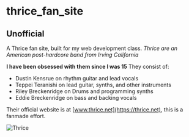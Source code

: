 # thrice_fan_site
## __Unofficial__
A Thrice fan site, built for my web development class.
*Thrice are an American post-hardcore band from Irving California*

**I have been obsessed with them since I was 15**
They consist of:
- Dustin Kensrue on rhythm guitar and lead vocals
- Teppei Teranishi on lead guitar, synths, and other instruments
- Riley Breckenridge on Drums and programming synths
- Eddie Breckenridge on bass and backing vocals

Their official website is at [www.thrice.net](https://thrice.net), this is a fanmade effort.



![Thrice](pictures/thrice.jpg)
